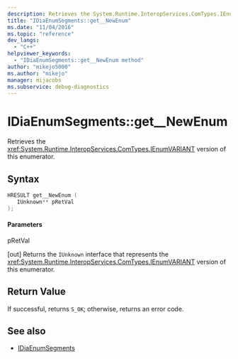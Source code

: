 ```yaml
---
description: Retrieves the System.Runtime.InteropServices.ComTypes.IEnumVARIANT version of the segments enumerator.
title: "IDiaEnumSegments::get__NewEnum"
ms.date: "11/04/2016"
ms.topic: "reference"
dev_langs:
  - "C++"
helpviewer_keywords:
  - "IDiaEnumSegments::get__NewEnum method"
author: "mikejo5000"
ms.author: "mikejo"
manager: mijacobs
ms.subservice: debug-diagnostics
---
```


# IDiaEnumSegments::get__NewEnum

Retrieves the <xref:System.Runtime.InteropServices.ComTypes.IEnumVARIANT> version of this enumerator.

## Syntax

```c++
HRESULT get__NewEnum ( 
   IUnknown** pRetVal
);
```

#### Parameters

pRetVal

[out] Returns the `IUnknown` interface that represents the <xref:System.Runtime.InteropServices.ComTypes.IEnumVARIANT> version of this enumerator.

## Return Value

If successful, returns `S_OK`; otherwise, returns an error code.

## See also

- [IDiaEnumSegments](../../debugger/debug-interface-access/idiaenumsegments.md)
